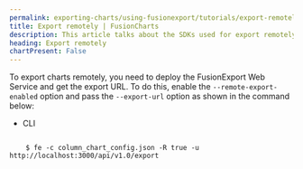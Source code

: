 ```yaml
---
permalink: exporting-charts/using-fusionexport/tutorials/export-remotely.html
title: Export remotely | FusionCharts
description: This article talks about the SDKs used for export remotely.
heading: Export remotely
chartPresent: False
---
```


To export charts remotely, you need to deploy the FusionExport Web Service and get the export URL. 
To do this, enable the `--remote-export-enabled` option and pass the `--export-url` option as shown in the command below:

<div class="code-wrapper">
<ul class="code-tabs">
    <li class="active"><a data-toggle="cli">CLI</a></li>
</ul>

<div class="tab-content">
    <div class="tab cli-tab active">
<pre><code class="custom-hlc language-bash">
	$ fe -c column_chart_config.json -R true -u http://localhost:3000/api/v1.0/export
</code></pre>
</div>
</div>
</div>
